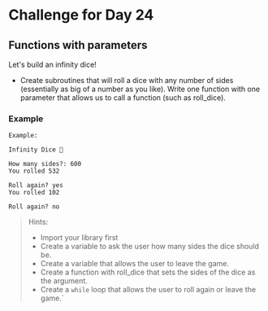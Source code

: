 # Challenge for Day 24

## Functions with parameters

Let's build an infinity dice!

- Create subroutines that will roll a dice with any number of sides (essentially as big of a number as you like). Write one function with one parameter that allows us to call a function (such as roll_dice).

### Example

```text
Example:

Infinity Dice 🎲

How many sides?: 600
You rolled 532

Roll again? yes
You rolled 102

Roll again? no
```

> Hints:
> - Import your library first
> - Create a variable to ask the user how many sides the dice should be.
> - Create a variable that allows the user to leave the game.
> - Create a function with roll_dice that sets the sides of the dice as the argument.
> - Create a `while` loop that allows the user to roll again or leave the game.`
